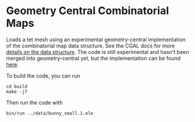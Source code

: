 # Geometry Central Combinatorial Maps

Loads a tet mesh using an experimental geometry-central implementation of the combinatorial map data structure. See the CGAL docs for more [details on the data structure](https://doc.cgal.org/latest/Combinatorial_map/index.html). The code is still experimental and hasn't been merged into geometry-central yet, but the implementation can be found [here](https://github.com/MarkGillespie/geometry-central/tree/CombinatorialMaps/include/geometrycentral/combinatorial-maps).

To build the code, you can run
```
cd build
make -j7
```

Then run the code with
```
bin/run ../data/bunny_small.1.ele
```
